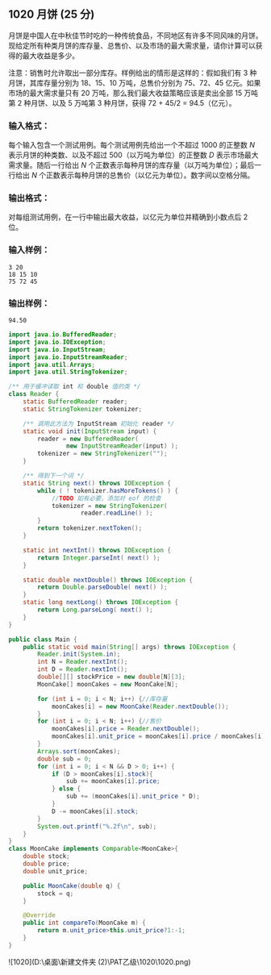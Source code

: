 ## 1020 月饼 (25 分)

月饼是中国人在中秋佳节时吃的一种传统食品，不同地区有许多不同风味的月饼。现给定所有种类月饼的库存量、总售价、以及市场的最大需求量，请你计算可以获得的最大收益是多少。

注意：销售时允许取出一部分库存。样例给出的情形是这样的：假如我们有 3 种月饼，其库存量分别为 18、15、10 万吨，总售价分别为 75、72、45 亿元。如果市场的最大需求量只有 20 万吨，那么我们最大收益策略应该是卖出全部 15 万吨第 2 种月饼、以及 5 万吨第 3 种月饼，获得 72 + 45/2 = 94.5（亿元）。

### 输入格式：

每个输入包含一个测试用例。每个测试用例先给出一个不超过 1000 的正整数 *N* 表示月饼的种类数、以及不超过 500（以万吨为单位）的正整数 *D* 表示市场最大需求量。随后一行给出 *N* 个正数表示每种月饼的库存量（以万吨为单位）；最后一行给出 *N* 个正数表示每种月饼的总售价（以亿元为单位）。数字间以空格分隔。

### 输出格式：

对每组测试用例，在一行中输出最大收益，以亿元为单位并精确到小数点后 2 位。

### 输入样例：

```in
3 20
18 15 10
75 72 45
```

### 输出样例：

```out
94.50
```



```java
import java.io.BufferedReader;
import java.io.IOException;
import java.io.InputStream;
import java.io.InputStreamReader;
import java.util.Arrays;
import java.util.StringTokenizer;

/** 用于缓冲读取 int 和 double 值的类 */
class Reader {
    static BufferedReader reader;
    static StringTokenizer tokenizer;

    /** 调用此方法为 InputStream 初始化 reader */
    static void init(InputStream input) {
        reader = new BufferedReader(
                new InputStreamReader(input) );
        tokenizer = new StringTokenizer("");
    }

    /** 得到下一个词 */
    static String next() throws IOException {
        while ( ! tokenizer.hasMoreTokens() ) {
            //TODO 如有必要，添加对 eof 的检查
            tokenizer = new StringTokenizer(
                    reader.readLine() );
        }
        return tokenizer.nextToken();
    }

    static int nextInt() throws IOException {
        return Integer.parseInt( next() );
    }

    static double nextDouble() throws IOException {
        return Double.parseDouble( next() );
    }
    static long nextLong() throws IOException {
        return Long.parseLong( next() );
    }
}

public class Main {
    public static void main(String[] args) throws IOException {
        Reader.init(System.in);
        int N = Reader.nextInt();
        int D = Reader.nextInt();
        double[][] stockPrice = new double[N][3];
        MoonCake[] moonCakes = new MoonCake[N];

        for (int i = 0; i < N; i++) {//库存量
            moonCakes[i] = new MoonCake(Reader.nextDouble());
        }
        for (int i = 0; i < N; i++) {//售价
            moonCakes[i].price = Reader.nextDouble();
            moonCakes[i].unit_price = moonCakes[i].price / moonCakes[i].stock;
        }
        Arrays.sort(moonCakes);
        double sub = 0;
        for (int i = 0; i < N && D > 0; i++) {
            if (D > moonCakes[i].stock){
                sub += moonCakes[i].price;
            } else {
                sub += (moonCakes[i].unit_price * D);
            }
            D -= moonCakes[i].stock;
        }
        System.out.printf("%.2f\n", sub);
    }
}
class MoonCake implements Comparable<MoonCake>{
    double stock;
    double price;
    double unit_price;

    public MoonCake(double q) {
        stock = q;
    }

    @Override
    public int compareTo(MoonCake m) {
        return m.unit_price>this.unit_price?1:-1;
    }
}
```

![1020](D:\桌面\新建文件夹 (2)\PAT乙级\1020\1020.png)
